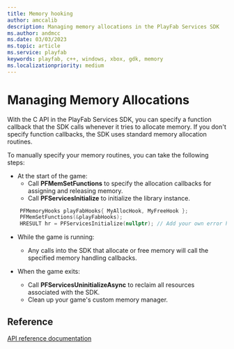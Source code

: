 ```yaml
---
title: Memory hooking
author: amccalib
description: Managing memory allocations in the PlayFab Services SDK
ms.author: andmcc
ms.date: 03/03/2023
ms.topic: article
ms.service: playfab
keywords: playfab, c++, windows, xbox, gdk, memory
ms.localizationpriority: medium
---
```


# Managing Memory Allocations

With the C API in the PlayFab Services SDK, you can specify a function callback that the SDK calls whenever it tries to allocate memory. If you don't specify function callbacks, the SDK uses standard memory allocation routines.

To manually specify your memory routines, you can take the following steps:

* At the start of the game:
    * Call **PFMemSetFunctions** to specify the allocation callbacks for assigning and releasing memory.
    * Call **PFServicesInitialize** to initialize the library instance.

```cpp
    PFMemoryHooks playFabHooks{ MyAllocHook, MyFreeHook };
    PFMemSetFunctions(&playFabHooks);
    HRESULT hr = PFServicesInitialize(nullptr); // Add your own error handling when FAILED(hr) == true
```

* While the game is running:
    * Any calls into the SDK that allocate or free memory will call the specified memory handling callbacks.

* When the game exits:
    * Call **PFServicesUninitializeAsync** to reclaim all resources associated with the SDK.
    * Clean up your game's custom memory manager.

## Reference

[API reference documentation](../../api-references/c/pfplatform/pfplatform_members.md)
